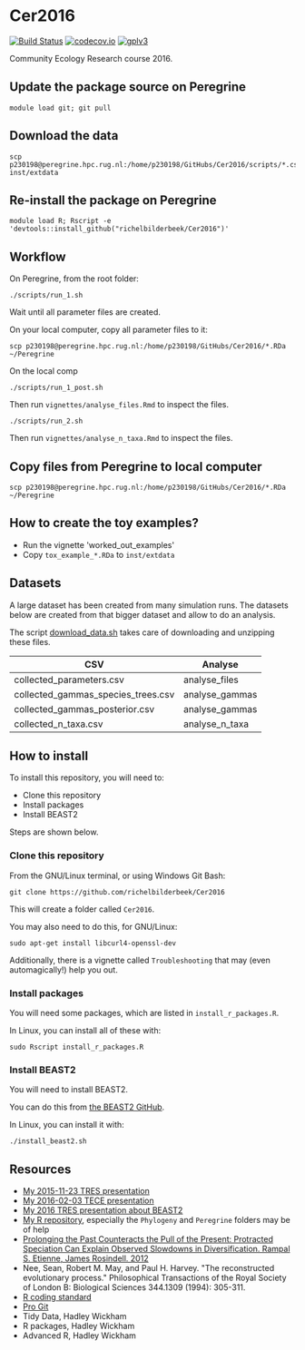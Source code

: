 # Cer2016

[![Build Status](https://travis-ci.org/richelbilderbeek/Cer2016.svg?branch=master)](https://travis-ci.org/richelbilderbeek/Cer2016)
[![codecov.io](https://codecov.io/github/richelbilderbeek/Cer2016/coverage.svg?branch=master)](https://codecov.io/github/richelbilderbeek/Cer2016?branch=master)
[![gplv3](http://www.gnu.org/graphics/gplv3-88x31.png)](http://www.gnu.org/licenses/gpl.html)

Community Ecology Research course 2016.

## Update the package source on Peregrine

```
module load git; git pull
```

## Download the data

```
scp p230198@peregrine.hpc.rug.nl:/home/p230198/GitHubs/Cer2016/scripts/*.csv inst/extdata
```


## Re-install the package on Peregrine

```
module load R; Rscript -e 'devtools::install_github("richelbilderbeek/Cer2016")'
```

## Workflow

On Peregrine, from the root folder:

```
./scripts/run_1.sh
```

Wait until all parameter files are created.

On your local computer, copy all parameter files to it:

```
scp p230198@peregrine.hpc.rug.nl:/home/p230198/GitHubs/Cer2016/*.RDa ~/Peregrine
```

On the local comp

```
./scripts/run_1_post.sh
```

Then run `vignettes/analyse_files.Rmd` to inspect the files.

```
./scripts/run_2.sh
```

Then run `vignettes/analyse_n_taxa.Rmd` to inspect the files.

## Copy files from Peregrine to local computer

```
scp p230198@peregrine.hpc.rug.nl:/home/p230198/GitHubs/Cer2016/*.RDa ~/Peregrine
```

## How to create the toy examples?

 * Run the vignette 'worked_out_examples'
 * Copy `tox_example_*.RDa` to `inst/extdata`

## Datasets

A large dataset has been created from many simulation runs.
The datasets below are created from that bigger dataset
and allow to do an analysis.

The script [download_data.sh](download_data.sh) takes care of downloading and unzipping these files.

CSV|Analyse
---|---
collected_parameters.csv|analyse_files
collected_gammas_species_trees.csv|analyse_gammas
collected_gammas_posterior.csv|analyse_gammas
collected_n_taxa.csv|analyse_n_taxa

## How to install

To install this repository, you will need to:

 * Clone this repository
 * Install packages
 * Install BEAST2

Steps are shown below.

### Clone this repository

From the GNU/Linux terminal, or using Windows Git Bash:

```
git clone https://github.com/richelbilderbeek/Cer2016
```

This will create a folder called `Cer2016`. 

You may also need to do this, for GNU/Linux:

```
sudo apt-get install libcurl4-openssl-dev
```

Additionally, there is a vignette called `Troubleshooting` that may
(even automagically!) help you out.

### Install packages

You will need some packages, which are listed in `install_r_packages.R`.

In Linux, you can install all of these with:

```
sudo Rscript install_r_packages.R
```

### Install BEAST2

You will need to install BEAST2. 

You can do this from [the BEAST2 GitHub](https://github.com/CompEvol/beast2).

In Linux, you can install it with:

```
./install_beast2.sh
```

## Resources

 * [My 2015-11-23 TRES presentation](https://github.com/richelbilderbeek/Science/blob/master/Bilderbeek20151123TresMeeting/20151123TresMeeting.pdf)
 * [My 2016-02-03 TECE presentation](https://github.com/richelbilderbeek/Science/blob/master/Bilderbeek20160203TeceMeeting/20160203TeceMeeting.pdf)
 * [My 2016 TRES presentation about BEAST2](https://github.com/richelbilderbeek/Science/blob/master/Bilderbeek2016Beast/Bilderbeek2016Beast.pdf)
 * [My R repository](https://github.com/richelbilderbeek/R), especially the `Phylogeny` and `Peregrine` folders may be of help
 * [Prolonging the Past Counteracts the Pull of the Present: Protracted Speciation Can Explain Observed Slowdowns in Diversification. Rampal S. Etienne, James Rosindell. 2012](http://sysbio.oxfordjournals.org/content/61/2/204)
 * Nee, Sean, Robert M. May, and Paul H. Harvey. "The reconstructed evolutionary process." Philosophical Transactions of the Royal Society of London B: Biological Sciences 344.1309 (1994): 305-311.
 * [R coding standard](https://github.com/richelbilderbeek/R-CodingStandard)
 * [Pro Git](https://git-scm.com/book/en/v2)
 * Tidy Data, Hadley Wickham
 * R packages, Hadley Wickham
 * Advanced R, Hadley Wickham
